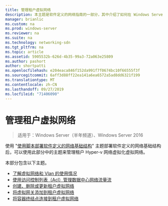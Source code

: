 ```yaml
---
title: 管理租户虚拟网络
description: 本主题是软件定义的网络指南的一部分，其中介绍了如何在 Windows Server 2016 中管理租户工作负荷和虚拟网络。
manager: brianlic
ms.custom: na
ms.prod: windows-server
ms.reviewer: na
ms.suite: na
ms.technology: networking-sdn
ms.tgt_pltfrm: na
ms.topic: article
ms.assetid: 5905532b-626d-4b35-99a3-72a063e25809
ms.author: pashort
author: shortpatti
ms.openlocfilehash: e204eaca846f152da991f7f0674bc10f66555f3f
ms.sourcegitcommit: 6aff3d88ff22ea141a6ea6572a5ad8dd6321f199
ms.translationtype: MT
ms.contentlocale: zh-CN
ms.lasthandoff: 09/27/2019
ms.locfileid: "71406090"
---
```

# <a name="manage-tenant-virtual-networks"></a>管理租户虚拟网络

>适用于：Windows Server（半年频道）、Windows Server 2016

使用 "[使用脚本部署软件定义的网络基础结构](../../sdn/deploy/Deploy-a-Software-Defined-Network-infrastructure-using-scripts.md)" 主题部署软件定义的网络基础结构后，可以使用此部分中的主题来管理租户 Hyper-v 网络虚拟化虚拟网络。  
  
本部分包含以下主题。  
  
- [了解虚拟网络和 Vlan 的使用情况](Understanding-Usage-of-Virtual-Networks-and-VLANs.md)  
- [使用访问控制列表（Acl）管理数据中心网络流量流](use-acls-for-traffic-flow.md)  
- [创建、删除或更新租户虚拟网络](Create,-Delete,-or-Update-Tenant-Virtual-Networks.md)  
- [将虚拟网关添加到租户虚拟网络](Add-a-Virtual-Gateway-to-a-Tenant-Virtual-Network.md)
- [将容器终结点连接到租户虚拟网络](Connect-container-endpoints-to-a-Tenant-Virtual-Network.md)


